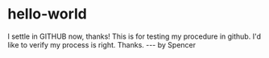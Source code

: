 # hello-world
I settle in GITHUB now, thanks!
This is for testing my procedure in github.
I'd like to verify my process is right.
Thanks. --- by Spencer
